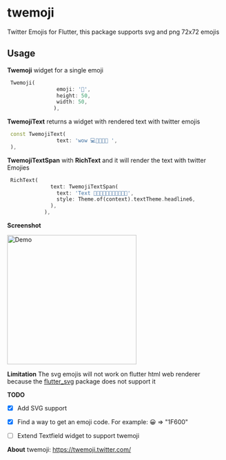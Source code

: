 # twemoji

Twitter Emojis for Flutter, this package supports svg and png 72x72 emojis

## Usage
**Twemoji** widget for a single emoji
```dart
 Twemoji(
                emoji: '🍕',
                height: 50,
                width: 50,
               ),
```
**TwemojiText** returns a widget with rendered text with twitter emojis
```dart
 const TwemojiText(
                text: 'wow 💻👩‍💻👨‍💻 ',
 ),
```


**TwemojiTextSpan** with **RichText** and it will render the text with twitter Emojies
```dart
 RichText(
              text: TwemojiTextSpan(
                text: 'Text 🍕🍔🌭🍿🧂🥓🥨🥐🍞🥞🥞',
                style: Theme.of(context).textTheme.headline6,
              ),
            ),
```


**Screenshot**


<img width="300px" alt="Demo" src="https://github.com/bigblackclock/twemoji/raw/master/art/2.png"/>  


**Limitation**
The svg emojis will not work on flutter html web renderer because the
[flutter_svg](https://pub.dev/packages/flutter_svg "flutter_svg") package does not support it

**TODO**
- [x] Add SVG support
- [x] Find a way to get an emoji code. For example: 😀 => "1F600"
- [ ] Extend Textfield widget to support twemoji



**About**
twemoji: https://twemoji.twitter.com/
